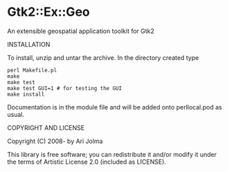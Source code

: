 Gtk2::Ex::Geo
===========

An extensible geospatial application toolkit for Gtk2

INSTALLATION

To install, unzip and untar the archive. In the directory created type

    perl Makefile.pl
    make
    make test
    make test GUI=1 # for testing the GUI
    make install

Documentation is in the module file and will be added onto
perllocal.pod as usual.

COPYRIGHT AND LICENSE

Copyright (C) 2008- by Ari Jolma

This library is free software; you can redistribute it and/or modify
it under the terms of Artistic License 2.0 (included as LICENSE).
